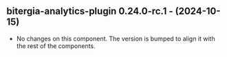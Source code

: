   ## bitergia-analytics-plugin 0.24.0-rc.1 - (2024-10-15)
  
  * No changes on this component. The version is bumped to align it
    with the rest of the components.

